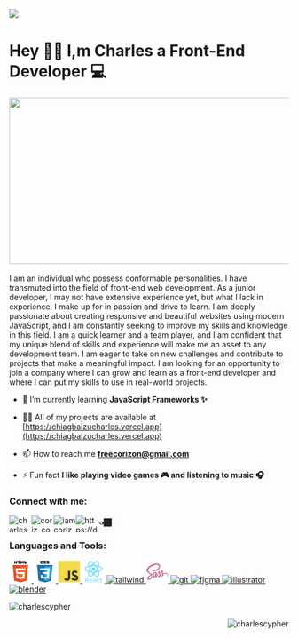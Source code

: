 <div id="header" align="left">
  <img src="https://media2.giphy.com/media/ES9cAJlcxblRESzOH1/giphy.gif?cid=ecf05e47nk1r284m9t42grnsru664fnb5vz6dlro7pdwe294&rid=giphy.gif&ct=g" width="100"/>
</div>
<h1 align="left">Hey 👋🏾 I,m Charles a Front-End Developer 💻</h1>
<div align="left">
  <img src="https://media1.giphy.com/media/v1.Y2lkPTc5MGI3NjExZmI4MTcwNzcxNzA1OTExMDY1NmE3YzI2NTNhOGIwZWI0YmFmZWMzOSZjdD1n/FNfcWhlz0GTkzcnZWh/giphy.gif" width="600" height="300"/>
</div>
<p align="left">I am an individual who possess conformable personalities. I have transmuted into the field of front-end web development. As a junior developer, I may not have extensive experience yet, but what I lack in experience, I make up for in passion and drive to learn. I am deeply passionate about creating responsive and beautiful websites using modern JavaScript, and I am constantly seeking to improve my skills and knowledge in this field. I am a quick learner and a team player, and I am confident that my unique blend of skills and experience will make me an asset to any development team. I am eager to take on new challenges and contribute to projects that make a meaningful impact. I am looking for an opportunity to join a company where I can grow and learn as a front-end developer and where I can put my skills to use in real-world projects.</p>

- 🌱 I’m currently learning **JavaScript Frameworks ✨**

- 👨‍💻 All of my projects are available at [https://chiagbaizucharles.vercel.app](https://chiagbaizucharles.vercel.app)

- 📫 How to reach me **freecorizon@gmail.com**

- ⚡ Fun fact **I like playing video games 🎮 and listening to music 🎧**

<h3 align="left">Connect with me:</h3>
<p align="left">
<a href="https://dev.to/charlescypher" target="blank"><img align="left" src="https://raw.githubusercontent.com/rahuldkjain/github-profile-readme-generator/master/src/images/icons/Social/devto.svg" alt="charlescypher" height="30" width="40" /></a>
<a href="https://twitter.com/coriz_coder" target="blank"><img align="left" src="https://raw.githubusercontent.com/rahuldkjain/github-profile-readme-generator/master/src/images/icons/Social/twitter.svg" alt="coriz_coder" height="30" width="40" /></a>
<a href="https://instagram.com/iamcorizon" target="blank"><img align="left" src="https://raw.githubusercontent.com/rahuldkjain/github-profile-readme-generator/master/src/images/icons/Social/instagram.svg" alt="iamcorizon" height="30" width="40" /></a>
<a href="https://discord.gg/https://discord.gg/sA9P3XgQ" target="blank"><img align="left" src="https://raw.githubusercontent.com/rahuldkjain/github-profile-readme-generator/master/src/images/icons/Social/discord.svg" alt="https://discord.gg/sA9P3XgQ" height="30" width="40" /></a>
</p>

<h4 align="left">👈🏾</h4>

<h3 align="left">Languages and Tools:</h3>
<p align="left"> <a href="https://www.w3.org/html/" target="_blank" rel="noreferrer"> <img src="https://raw.githubusercontent.com/devicons/devicon/master/icons/html5/html5-original-wordmark.svg" alt="html5" width="40" height="40"/> </a>
  <a href="https://www.w3schools.com/css/" target="_blank" rel="noreferrer"> <img src="https://raw.githubusercontent.com/devicons/devicon/master/icons/css3/css3-original-wordmark.svg" alt="css3" width="40" height="40"/> </a>
  <a href="https://developer.mozilla.org/en-US/docs/Web/JavaScript" target="_blank" rel="noreferrer"> <img src="https://raw.githubusercontent.com/devicons/devicon/master/icons/javascript/javascript-original.svg" alt="javascript" width="40" height="40"/> </a>
  <a href="https://reactjs.org/" target="_blank" rel="noreferrer"> <img src="https://raw.githubusercontent.com/devicons/devicon/master/icons/react/react-original-wordmark.svg" alt="react" width="40" height="40"/> </a>
  <a href="https://tailwindcss.com/" target="_blank" rel="noreferrer"> <img src="https://www.vectorlogo.zone/logos/tailwindcss/tailwindcss-icon.svg" alt="tailwind" width="40" height="40"/> </a>
  <a href="https://sass-lang.com" target="_blank" rel="noreferrer"> <img src="https://raw.githubusercontent.com/devicons/devicon/master/icons/sass/sass-original.svg" alt="sass" width="40" height="40"/> </a>
  <a href="https://git-scm.com/" target="_blank" rel="noreferrer"> <img src="https://www.vectorlogo.zone/logos/git-scm/git-scm-icon.svg" alt="git" width="40" height="40"/> </a>
  <a href="https://www.figma.com/" target="_blank" rel="noreferrer"> <img src="https://www.vectorlogo.zone/logos/figma/figma-icon.svg" alt="figma" width="40" height="40"/> </a>
   <a href="https://www.adobe.com/in/products/illustrator.html" target="_blank" rel="noreferrer"> <img src="https://www.vectorlogo.zone/logos/adobe_illustrator/adobe_illustrator-icon.svg" alt="illustrator" width="40" height="40"/> </a>
  <a href="https://www.blender.org/" target="_blank" rel="noreferrer"> <img src="https://download.blender.org/branding/community/blender_community_badge_white.svg" alt="blender" width="40" height="40"/> </a> </p>

<p>&nbsp;<img align="left" src="https://github-readme-stats.vercel.app/api?username=charlescypher&show_icons=true&locale=en" alt="charlescypher" /></p>

<p><img align="right" src="https://github-readme-streak-stats.herokuapp.com/?user=charlescypher&" alt="charlescypher" /></p>
